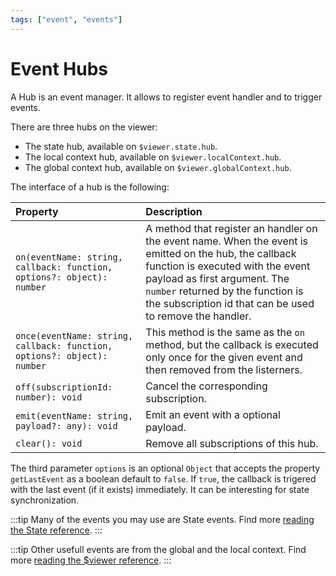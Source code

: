 ```yaml
---
tags: ["event", "events"]
---
```


# Event Hubs

A Hub is an event manager. It allows to register event handler and to trigger events.

There are three hubs on the viewer:

- The state hub, available on `$viewer.state.hub`.
- The local context hub, available on `$viewer.localContext.hub`.
- The global context hub, available on `$viewer.globalContext.hub`.

The interface of a hub is the following:

| Property                                                                | Description                                                                                                                                                                                                                                                                 |
| :---------------------------------------------------------------------- | :-------------------------------------------------------------------------------------------------------------------------------------------------------------------------------------------------------------------------------------------------------------------------- |
| `on(eventName: string, callback: function, options?: object): number`   | A method that register an handler on the event name. When the event is emitted on the hub, the callback function is executed with the event payload as first argument. The `number` returned by the function is the subscription id that can be used to remove the handler. |
| `once(eventName: string, callback: function, options?: object): number` | This method is the same as the `on` method, but the callback is executed only once for the given event and then removed from the listerners.                                                                                                                                |
| `off(subscriptionId: number): void`                                     | Cancel the corresponding subscription.                                                                                                                                                                                                                                      |
| `emit(eventName: string, payload?: any): void`                          | Emit an event with a optional payload.                                                                                                                                                                                                                                      |
| `clear(): void`                                                         | Remove all subscriptions of this hub.                                                                                                                                                                                                                                       |

The third parameter `options` is an optional `Object` that accepts the property `getLastEvent` as a boolean default to `false`. If `true`, the callback is trigered with the last event (if it exists) immediately. It can be interesting for state synchronization.

:::tip
Many of the events you may use are State events. Find more [reading the State reference](./state.html#events).
:::

:::tip
Other usefull events are from the global and the local context. Find more [reading the \$viewer reference](./$viewer.html#events).
:::
